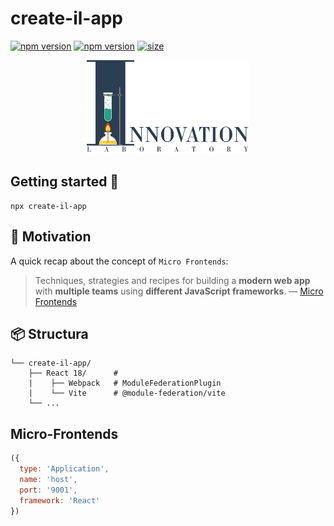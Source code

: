 # create-il-app

[![npm version](https://badge.fury.io/js/create-il-app.svg)](https://badge.fury.io/js/create-il-app) [![npm version](https://img.shields.io/npm/dm/create-il-app.svg)](https://badge.fury.io/js/create-il-app)
[![size][size]][size-url]

<div align="center"><img src="https://github.com/DemonDis/create-il-app/blob/main/images/InnoLab.png" height="150" alt="Innovation lab"></div>

## Getting started 🚀

```
npx create-il-app
```
## 💃 Motivation

A quick recap about the concept of `Micro Frontends`:

> Techniques, strategies and recipes for building a **modern web app** with **multiple teams** using **different JavaScript frameworks**. — [Micro Frontends](https://micro-frontends.org/)


## 📦 Structura
```
└── create-il-app/
    ├── React 18/      #
    |    ├── Webpack   # ModuleFederationPlugin
    |    └── Vite      # @module-federation/vite
    └── ...
```
## Micro-Frontends
```js
({
  type: 'Application',
  name: 'host',
  port: '9001',
  framework: 'React'
})
```

[size]: https://packagephobia.now.sh/badge?p=create-il-app
[size-url]: https://packagephobia.now.sh/result?p=create-il-app